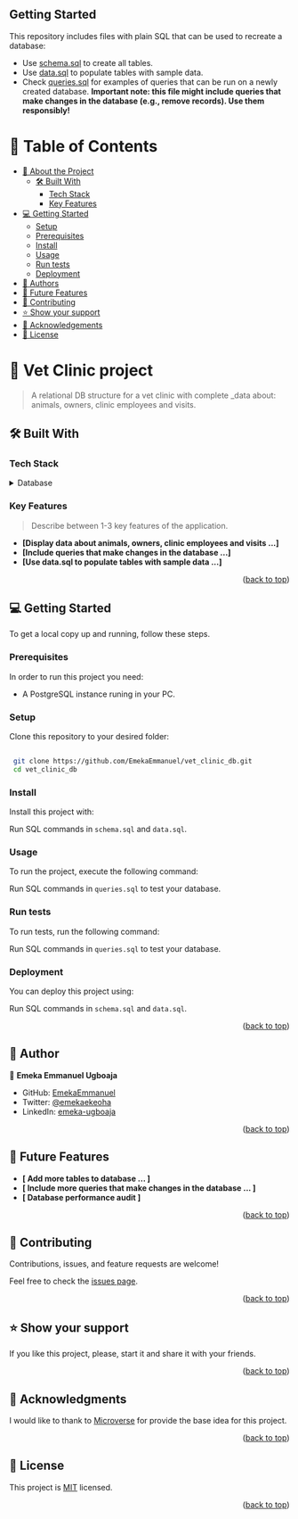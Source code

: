 ## Getting Started

This repository includes files with plain SQL that can be used to recreate a database:

- Use [schema.sql](./schema.sql) to create all tables.
- Use [data.sql](./data.sql) to populate tables with sample data.
- Check [queries.sql](./queries.sql) for examples of queries that can be run on a newly created database. **Important note: this file might include queries that make changes in the database (e.g., remove records). Use them responsibly!**

<a name="readme-top"></a>

# 📗 Table of Contents

- [📖 About the Project](#about-project)
  - [🛠 Built With](#built-with)
    - [Tech Stack](#tech-stack)
    - [Key Features](#key-features)
- [💻 Getting Started](#getting-started)
  - [Setup](#setup)
  - [Prerequisites](#prerequisites)
  - [Install](#install)
  - [Usage](#usage)
  - [Run tests](#run-tests)
  - [Deployment](#triangular_flag_on_post-deployment)
- [👥 Authors](#authors)
- [🔭 Future Features](#future-features)
- [🤝 Contributing](#contributing)
- [⭐️ Show your support](#support)
- [🙏 Acknowledgements](#acknowledgements)
- [📝 License](#license)

<!-- PROJECT DESCRIPTION -->

# 📖 Vet Clinic project <a name="about-project"></a>

> A relational DB structure for a vet clinic with complete _data about: animals, owners, clinic employees and visits.

## 🛠 Built With <a name="built-with"></a>

### Tech Stack <a name="tech-stack"></a>

<details>
<summary>Database</summary>
  <ul>
    <li><a href="https://www.postgresql.org/">PostgreSQL</a></li>
  </ul>
</details>

### Key Features <a name="key-features"></a>

> Describe between 1-3 key features of the application.

- **[Display data about animals, owners, clinic employees and visits ...]**
- **[Include queries that make changes in the database  ...]**  
- **[Use data.sql to populate tables with sample data  ...]**  

<p align="right">(<a href="#readme-top">back to top</a>)</p>


## 💻 Getting Started <a name="getting-started"></a>

To get a local copy up and running, follow these steps.

### Prerequisites

In order to run this project you need:

 - A PostgreSQL instance runing in your PC.

### Setup

Clone this repository to your desired folder:

```sh
  
 git clone https://github.com/EmekaEmmanuel/vet_clinic_db.git
 cd vet_clinic_db
```

### Install

Install this project with:

Run SQL commands in `schema.sql` and `data.sql`.

### Usage

To run the project, execute the following command:

Run SQL commands in `queries.sql` to test your database.

### Run tests

To run tests, run the following command:

Run SQL commands in `queries.sql` to test your database.

### Deployment

You can deploy this project using:

Run SQL commands in `schema.sql` and `data.sql`.

<p align="right">(<a href="#readme-top">back to top</a>)</p>


## 👥 Author <a name="author"></a>


👤 **Emeka Emmanuel Ugboaja**

- GitHub: [EmekaEmmanuel](https://github.com/EmekaEmmanuel)
- Twitter: [@emekaekeoha](https://twitter.com/emekaekeoha)
- LinkedIn: [emeka-ugboaja](https://www.linkedin.com/in/emeka-ugboaja) 

<p align="right">(<a href="#readme-top">back to top</a>)</p>


## 🔭 Future Features <a name="future-features"></a>

-  **[ Add more tables to database ... ]**
-  **[ Include more queries that make changes in the database  ... ]**
-  **[ Database performance audit ]**

<p align="right">(<a href="#readme-top">back to top</a>)</p>

## 🤝 Contributing <a name="contributing"></a>

Contributions, issues, and feature requests are welcome!

Feel free to check the [issues page](https://github.com/EmekaEmmanuel/vet_clinic_db/issues).

<p align="right">(<a href="#readme-top">back to top</a>)</p>

## ⭐️ Show your support <a name="support"></a>

If you like this project, please, start it and share it with your friends.

<p align="right">(<a href="#readme-top">back to top</a>)</p>


## 🙏 Acknowledgments <a name="acknowledgements"></a>

I would like to thank to [Microverse](https://www.microverse.org/) for provide the base idea for this project.

<p align="right">(<a href="#readme-top">back to top</a>)</p>

## 📝 License <a name="license"></a>

This project is [MIT](./MIT.md) licensed.

<p align="right">(<a href="#readme-top">back to top</a>)</p>